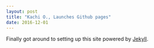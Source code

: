 ```yaml
---
layout: post
title: "Kachi O., Launches Github pages"
date: 2016-12-01
---
```


Finally got around to setting up this site powered by [Jekyll](http://jekllrb.com). 
